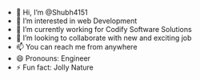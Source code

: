 - 👋 Hi, I’m @Shubh4151
- 👀 I’m interested in web Development
- 🌱 I’m currently working for Codify Software Solutions
- 💞️ I’m looking to collaborate with new and exciting job 
- 📫 You can reach me from anywhere
- 😄 Pronouns: Engineer
- ⚡ Fun fact: Jolly Nature

<!---
Shubh4151/Shubh4151 is a ✨ special ✨ repository because its `README.md` (this file) appears on your GitHub profile.
You can click the Preview link to take a look at your changes.
--->

